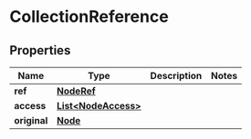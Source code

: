 
# CollectionReference

## Properties
Name | Type | Description | Notes
------------ | ------------- | ------------- | -------------
**ref** | [**NodeRef**](NodeRef.md) |  | 
**access** | [**List&lt;NodeAccess&gt;**](NodeAccess.md) |  | 
**original** | [**Node**](Node.md) |  | 



